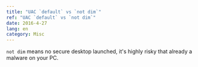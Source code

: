 ```yaml
---
title: "UAC `default` vs `not dim`"
ref: "UAC `default` vs `not dim`"
date: 2016-4-27
lang: en
category: Misc
---
```


`not dim` means no secure desktop launched, it's highly risky that already a malware on your PC.
